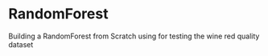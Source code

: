 # RandomForest

Building a RandomForest from Scratch using for testing the wine red quality dataset
